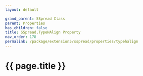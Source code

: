 ```yaml
---
layout: default

grand_parent: SSpread Class
parent: Properties
has_children: false
title: SSpread.TypeHAlign Property
nav_order: 178
permalink: /package/extension5/sspread/properties/typehalign
---
```

# {{ page.title }}
